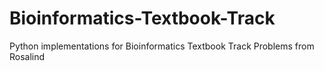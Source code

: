 # Bioinformatics-Textbook-Track
Python implementations for Bioinformatics Textbook Track Problems from Rosalind
